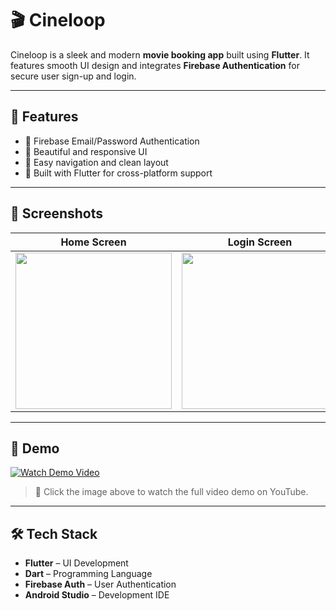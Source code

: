 # 🎬 Cineloop

Cineloop is a sleek and modern **movie booking app** built using **Flutter**. It features smooth UI design and integrates **Firebase Authentication** for secure user sign-up and login.

---

## 🚀 Features

- 🔐 Firebase Email/Password Authentication  
- 🎨 Beautiful and responsive UI  
- 🧭 Easy navigation and clean layout  
- 📱 Built with Flutter for cross-platform support

---

## 📱 Screenshots

| Home Screen | Login Screen | Sign-Up Screen |
|-------------|---------------|----------------|
| <img src="assets/screenshots/home.png" width="250"/> | <img src="assets/screenshots/login.png" width="250"/> | <img src="assets/screenshots/signup.png" width="250"/> |

---

## 🎥 Demo

[![Watch Demo Video](https://img.youtube.com/vi/YOUR_VIDEO_ID/0.jpg)](https://youtu.be/YOUR_VIDEO_ID)

> 🔗 Click the image above to watch the full video demo on YouTube.

---

## 🛠️ Tech Stack

- **Flutter** – UI Development  
- **Dart** – Programming Language  
- **Firebase Auth** – User Authentication  
- **Android Studio** – Development IDE



